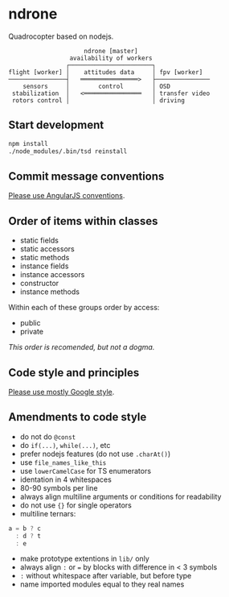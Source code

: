 ndrone
======
Quadrocopter based on nodejs.

                         ndrone [master]
                     availability of workers
                    ┌───────────────────────┐
    flight [worker] │    attitudes data     │ fpv [worker]
    ────────────────┤   ════════════════>   ├───────────────
        sensors     │        control        │ OSD
     stabilization  │   <════════════════   │ transfer video
     rotors control │                       │ driving

Start development
-----------------
```sh
npm install
./node_modules/.bin/tsd reinstall
```

Commit message conventions
--------------------------
[Please use AngularJS conventions](https://docs.google.com/document/d/1QrDFcIiPjSLDn3EL15IJygNPiHORgU1_OOAqWjiDU5Y/edit#).

Order of items within classes
-----------------------------
* static fields
* static accessors
* static methods
* instance fields
* instance accessors
* constructor
* instance methods

Within each of these groups order by access:

* public
* private

*This order is recomended, but not a dogma.*

Code style and principles
-------------------------
[Please use mostly Google style](https://google-styleguide.googlecode.com/svn/trunk/javascriptguide.xml).

Amendments to code style
------------------------
* do not do `@const`
* do `if(...)`, `while(...)`, etc
* prefer nodejs features (do not use `.charAt()`)
* use `file_names_like_this`
* use `lowerCamelCase` for TS enumerators
* identation in 4 whitespaces
* 80-90 symbols per line
* always align multiline arguments or conditions for readability
* do not use `{}` for single operators
* multiline ternars:  

```javascript
a = b ? c
  : d ? t
  : e
```  

* make prototype extentions in `lib/` only
* always align `:` or `=` by blocks with difference in < 3 symbols
* `:` without whitespace after variable, but before type
* name imported modules equal to they real names

